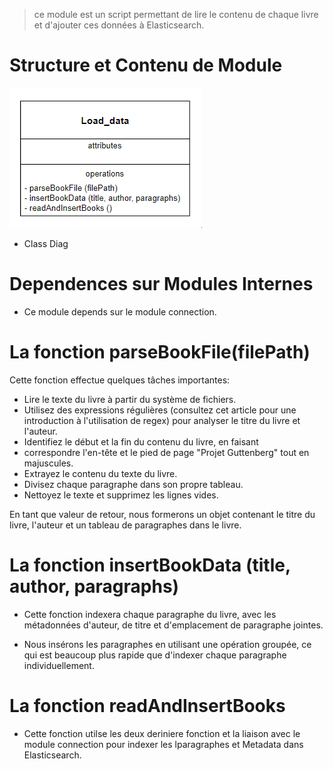 > ce module est un script permettant de lire le contenu de chaque livre et d'ajouter ces données à Elasticsearch.

# Structure et Contenu de Module

![load_data_Module](https://github.com/Nhaila-Abdessamad/Full-text-search-docs-noCodeV/blob/main/Server/figs/load_data.PNG)

- Class Diag

# Dependences sur Modules Internes
- Ce module depends sur le module connection.

# La fonction parseBookFile(filePath) 

Cette fonction effectue quelques tâches importantes:

- Lire le texte du livre à partir du système de fichiers.
- Utilisez des expressions régulières (consultez cet article pour une introduction à l'utilisation de regex) pour analyser le titre du livre et l'auteur.
- Identifiez le début et la fin du contenu du livre, en faisant 
- correspondre l'en-tête et le pied de page "Projet Guttenberg" tout en majuscules.
- Extrayez le contenu du texte du livre.
- Divisez chaque paragraphe dans son propre tableau.
- Nettoyez le texte et supprimez les lignes vides.

En tant que valeur de retour, nous formerons un objet contenant le titre du livre, l'auteur et un tableau de paragraphes dans le livre.


# La fonction insertBookData (title, author, paragraphs)


- Cette fonction indexera chaque paragraphe du livre, avec les métadonnées d'auteur, de titre et d'emplacement de paragraphe jointes.

- Nous insérons les paragraphes en utilisant une opération groupée, ce qui est beaucoup plus rapide que d'indexer chaque paragraphe individuellement.

# La fonction readAndInsertBooks

- Cette fonction utilse les deux deriniere fonction et la liaison avec le module connection pour indexer les lparagraphes et Metadata dans Elasticsearch.

